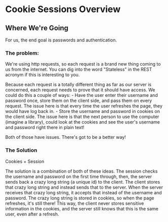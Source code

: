 # Cookie Sessions Overview

## Where We're Going

For us, the end goal is passwords and authentication.

### The problem:

We're using http requests, so each request is a brand new thing coming to us from the internet. You can dig into the word "Stateless" in the REST acronym if this is interesting to you.

Because each request is a totally different thing as far as our server is concerned, each request needs to prove that it should have access. We could do this a couple of ways:
    - Have the user enter their username and password once, store them on the client side, and pass them on every request. The issue here is that every time the user refreshes the page, they would have log back in.
    - Store the username and password in cookies on the client side. The issue here is that the next person to use the computer (imagine a library), could look at the cookies and see the user's username and password right there in plain text!

Both of those have issues. There's got to be a better way!

### The Solution

Cookies + Session

The solution is a combination of both of these ideas. The session checks the username and password on the first time through, then, the server sends back a crazy long string (a unique id) to the client. The client stores that crazy long string and instead sends that to the server. When the server receives that crazy long string, it accepts that instead of the username and password. The crazy long string is stored in cookies, so when the page refreshes, it's still there! This way, the client never stores sensitive information in the cookies, and the server still knows that this is the same user, even after a refresh.
